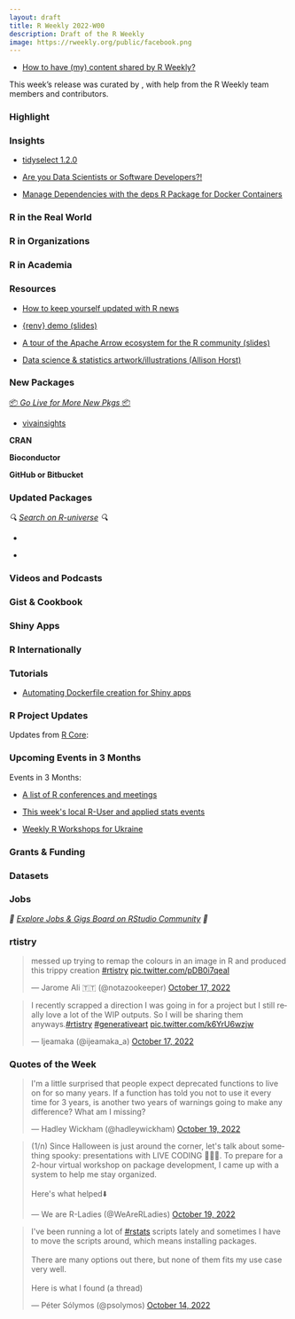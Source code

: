 ```yaml
---
layout: draft
title: R Weekly 2022-W00
description: Draft of the R Weekly
image: https://rweekly.org/public/facebook.png
---
```



+ [How to have (my) content shared by R Weekly?](https://github.com/rweekly/rweekly.org#how-to-have-my-content-shared-by-r-weekly)

This week’s release was curated by [](), with help from the R Weekly team members and contributors.



###  Highlight



### Insights

+ [tidyselect 1.2.0](https://www.tidyverse.org/blog/2022/10/tidyselect-1-2-0/)

+ [Are you Data Scientists or Software Developers?!](https://milesmcbain.micro.blog/2022/10/18/are-you-data.html)

+ [Manage Dependencies with the deps R Package for Docker Containers](https://hosting.analythium.io/manage-dependencies-with-the-deps-r-package-for-docker-containers/)

### R in the Real World



###  R in Organizations



###  R in Academia



###  Resources

+ [How to keep yourself updated with R news](https://statsandr.com/blog/how-to-keep-up-to-date-with-the-latest-r-news/)

+ [{renv} demo (slides)](https://maelle.github.io/renv-demo/#/)

+ [A tour of the Apache Arrow ecosystem for the R community (slides)](https://djnavarro.net/slides-arrow-latinr-2022/#/title-slide)

+ [Data science & statistics artwork/illustrations (Allison Horst)](https://allisonhorst.com/)

###  New Packages

<p class="added-hostname"><a href="https://rweekly.org/live" target="_blank" class="externalLink">📦 <i>Go Live for More New Pkgs</i> 📦</a></p>

+ [vivainsights](https://microsoft.github.io/vivainsights/)

**CRAN**



**Bioconductor**



**GitHub or Bitbucket**


### Updated Packages


<i>🔍 [Search on R-universe](https://r-universe.dev/search/) 🔍</i>

+ [](https://github.com/vegawidget/vegawidget)

+ [](https://github.com/jeroenjanssens/raylibr)


###  Videos and Podcasts


### Gist & Cookbook



### Shiny Apps



### R Internationally



###  Tutorials

+ [Automating Dockerfile creation for Shiny apps](https://www.jumpingrivers.com/blog/shiny-auto-docker/)

<!--<div class="post-more-begin></div><div class="post-more-end"></div>-->

###  R Project Updates

Updates from [R Core](http://developer.r-project.org/blosxom.cgi/R-devel/NEWS):


###  Upcoming Events in 3 Months

Events in 3 Months:


+ [A list of R conferences and meetings](https://jumpingrivers.github.io/meetingsR/events.html)

+ [This week's local R-User and applied stats events](https://community.rstudio.com/c/irl)

+ [Weekly R Workshops for Ukraine](https://sites.google.com/view/dariia-mykhailyshyna/main/r-workshops-for-ukraine)

### Grants & Funding


### Datasets


### Jobs

<i>💼 [Explore Jobs & Gigs Board on RStudio Community](https://community.rstudio.com/c/jobs/) 💼</i>

###  rtistry

<blockquote class="twitter-tweet"><p lang="en" dir="ltr">messed up trying to remap the colours in an image in R and produced this trippy creation <a href="https://twitter.com/hashtag/rtistry?src=hash&amp;ref_src=twsrc%5Etfw">#rtistry</a> <a href="https://t.co/pDB0i7qeaI">pic.twitter.com/pDB0i7qeaI</a></p>&mdash; Jarome Ali 🇹🇹 (@notazookeeper) <a href="https://twitter.com/notazookeeper/status/1582043598127652864?ref_src=twsrc%5Etfw">October 17, 2022</a></blockquote> <script async src="https://platform.twitter.com/widgets.js" charset="utf-8"></script>

<blockquote class="twitter-tweet"><p lang="en" dir="ltr">I recently scrapped a direction I was going in for a project but I still really love a lot of the WIP outputs. So I will be sharing them anyways.<a href="https://twitter.com/hashtag/rtistry?src=hash&amp;ref_src=twsrc%5Etfw">#rtistry</a> <a href="https://twitter.com/hashtag/generativeart?src=hash&amp;ref_src=twsrc%5Etfw">#generativeart</a> <a href="https://t.co/k6YrU6wzjw">pic.twitter.com/k6YrU6wzjw</a></p>&mdash; Ijeamaka (@ijeamaka_a) <a href="https://twitter.com/ijeamaka_a/status/1582083240889765888?ref_src=twsrc%5Etfw">October 17, 2022</a></blockquote> <script async src="https://platform.twitter.com/widgets.js" charset="utf-8"></script>


###  Quotes of the Week

<blockquote class="twitter-tweet"><p lang="en" dir="ltr">I&#39;m a little surprised that people expect deprecated functions to live on for so many years. If a function has told you not to use it every time for 3 years, is another two years of warnings going to make any difference? What am I missing?</p>&mdash; Hadley Wickham (@hadleywickham) <a href="https://twitter.com/hadleywickham/status/1582788323206012928?ref_src=twsrc%5Etfw">October 19, 2022</a></blockquote> <script async src="https://platform.twitter.com/widgets.js" charset="utf-8"></script> 

<blockquote class="twitter-tweet"><p lang="en" dir="ltr">(1/n) Since Halloween is just around the corner, let&#39;s talk about something spooky: presentations with LIVE CODING 🎃👻😱. To prepare for a 2-hour virtual workshop on package development, I came up with a system to help me stay organized. <br><br>Here&#39;s what helped⬇️</p>&mdash; We are R-Ladies (@WeAreRLadies) <a href="https://twitter.com/WeAreRLadies/status/1582874489746227200?ref_src=twsrc%5Etfw">October 19, 2022</a></blockquote> <script async src="https://platform.twitter.com/widgets.js" charset="utf-8"></script> 

<blockquote class="twitter-tweet"><p lang="en" dir="ltr">I&#39;ve been running a lot of <a href="https://twitter.com/hashtag/rstats?src=hash&amp;ref_src=twsrc%5Etfw">#rstats</a> scripts lately and sometimes I have to move the scripts around, which means installing packages.<br><br>There are many options out there, but none of them fits my use case very well.<br><br>Here is what I found (a thread)</p>&mdash; Péter Sólymos (@psolymos) <a href="https://twitter.com/psolymos/status/1580950871092830208?ref_src=twsrc%5Etfw">October 14, 2022</a></blockquote> <script async src="https://platform.twitter.com/widgets.js" charset="utf-8"></script> 

